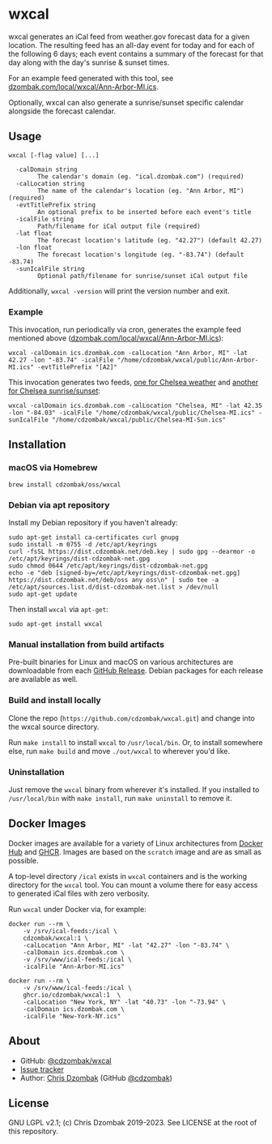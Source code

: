 # wxcal

wxcal generates an iCal feed from weather.gov forecast data for a given location. The resulting feed has an all-day event for today and for each of the following 6 days; each event contains a summary of the forecast for that day along with the day's sunrise & sunset times.

For an example feed generated with this tool, see [dzombak.com/local/wxcal/Ann-Arbor-MI.ics](https://www.dzombak.com/local/wxcal/Ann-Arbor-MI.ics).

Optionally, wxcal can also generate a sunrise/sunset specific calendar alongside the forecast calendar.

## Usage

```text
wxcal [-flag value] [...]

  -calDomain string
        The calendar's domain (eg. "ical.dzombak.com") (required)
  -calLocation string
        The name of the calendar's location (eg. "Ann Arbor, MI") (required)
  -evtTitlePrefix string
        An optional prefix to be inserted before each event's title
  -icalFile string
        Path/filename for iCal output file (required)
  -lat float
        The forecast location's latitude (eg. "42.27") (default 42.27)
  -lon float
        The forecast location's longitude (eg. "-83.74") (default -83.74)
  -sunIcalFile string
        Optional path/filename for sunrise/sunset iCal output file
```

Additionally, `wxcal -version` will print the version number and exit.

### Example

This invocation, run periodically via cron, generates the example feed mentioned above ([dzombak.com/local/wxcal/Ann-Arbor-MI.ics](https://www.dzombak.com/local/wxcal/Ann-Arbor-MI.ics)):

```shell
wxcal -calDomain ics.dzombak.com -calLocation "Ann Arbor, MI" -lat 42.27 -lon "-83.74" -icalFile "/home/cdzombak/wxcal/public/Ann-Arbor-MI.ics" -evtTitlePrefix "[A2]"
```

This invocation generates two feeds, [one for Chelsea weather](https://www.dzombak.com/local/wxcal/Chelsea-MI.ics) and [another for Chelsea sunrise/sunset](https://www.dzombak.com/local/wxcal/Chelsea-MI-Sun.ics):

```shell
wxcal -calDomain ics.dzombak.com -calLocation "Chelsea, MI" -lat 42.35 -lon "-84.03" -icalFile "/home/cdzombak/wxcal/public/Chelsea-MI.ics" -sunIcalFile "/home/cdzombak/wxcal/public/Chelsea-MI-Sun.ics"
```

## Installation

### macOS via Homebrew

```shell
brew install cdzombak/oss/wxcal
```

### Debian via apt repository

Install my Debian repository if you haven't already:

```shell
sudo apt-get install ca-certificates curl gnupg
sudo install -m 0755 -d /etc/apt/keyrings
curl -fsSL https://dist.cdzombak.net/deb.key | sudo gpg --dearmor -o /etc/apt/keyrings/dist-cdzombak-net.gpg
sudo chmod 0644 /etc/apt/keyrings/dist-cdzombak-net.gpg
echo -e "deb [signed-by=/etc/apt/keyrings/dist-cdzombak-net.gpg] https://dist.cdzombak.net/deb/oss any oss\n" | sudo tee -a /etc/apt/sources.list.d/dist-cdzombak-net.list > /dev/null
sudo apt-get update
```

Then install `wxcal` via `apt-get`:

```shell
sudo apt-get install wxcal
```

### Manual installation from build artifacts

Pre-built binaries for Linux and macOS on various architectures are downloadable from each [GitHub Release](https://github.com/cdzombak/wxcal/releases). Debian packages for each release are available as well.

### Build and install locally

Clone the repo (`https://github.com/cdzombak/wxcal.git`) and change into the wxcal source directory.

Run `make install` to install `wxcal` to `/usr/local/bin`. Or, to install somewhere else, run `make build` and move `./out/wxcal` to wherever you'd like.

### Uninstallation

Just remove the `wxcal` binary from wherever it's installed. If you installed to `/usr/local/bin` with `make install`, run `make uninstall` to remove it.

## Docker Images

Docker images are available for a variety of Linux architectures from [Docker Hub](https://hub.docker.com/r/cdzombak/wxcal) and [GHCR](https://github.com/cdzombak/wxcal/pkgs/container/wxcal). Images are based on the `scratch` image and are as small as possible.

A top-level directory `/ical` exists in `wxcal` containers and is the working directory for the `wxcal` tool. You can mount a volume there for easy access to generated iCal files with zero verbosity.

Run `wxcal` under Docker via, for example:

```shell
docker run --rm \
    -v /srv/ical-feeds:/ical \
    cdzombak/wxcal:1 \
    -calLocation "Ann Arbor, MI" -lat "42.27" -lon "-83.74" \
    -calDomain ics.dzombak.com \
    -v /srv/www/ical-feeds:/ical \
    -icalFile "Ann-Arbor-MI.ics"

docker run --rm \
    -v /srv/www/ical-feeds:/ical \
    ghcr.io/cdzombak/wxcal:1  \
    -calLocation "New York, NY" -lat "40.73" -lon "-73.94" \
    -calDomain ics.dzombak.com \
    -icalFile "New-York-NY.ics"
```

## About

- GitHub: [@cdzombak/wxcal](https://github.com/cdzombak/wxcal)
- [Issue tracker](https://github.com/cdzombak/wxcal/issues)
- Author: [Chris Dzombak](https://www.dzombak.com) (GitHub [@cdzombak](https://github.com/cdzombak))

## License

GNU LGPL v2.1; (c) Chris Dzombak 2019-2023. See LICENSE at the root of this repository.
